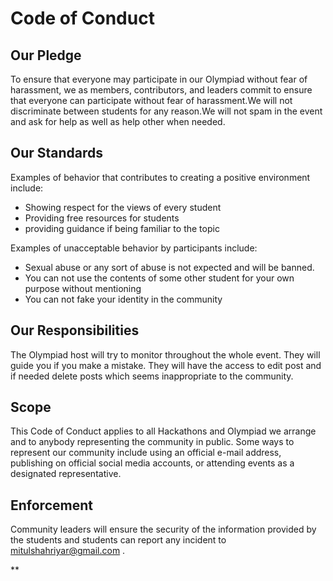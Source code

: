 # Code of Conduct 

## Our Pledge

To ensure that everyone may participate in our Olympiad without fear of harassment, we as members, contributors, and leaders commit to ensure that everyone can participate without fear of harassment.We will not discriminate between students for any reason.We will not spam in the event and ask for help as well as help other when needed.

## Our Standards

Examples of behavior that contributes to creating a positive environment
include:

* Showing respect for the views of every student 
* Providing free resources for students 
* providing guidance if being familiar to the topic


Examples of unacceptable behavior by participants include:

* Sexual abuse or any sort of abuse is not expected and will be banned.
* You can not use the contents of some other student for your own purpose without mentioning 
* You can not fake your identity in the community



## Our Responsibilities


The Olympiad host will try to monitor throughout the whole event. They will guide you if you make a mistake. They will have the access to edit post and if needed delete posts which seems inappropriate to the community. 



## Scope

This Code of Conduct applies to all Hackathons and Olympiad  we arrange and to anybody representing the community in public. Some ways to represent our community include using an official e-mail address, publishing on official social media accounts, or attending events as a designated representative.


## Enforcement

Community leaders will ensure the security of the information provided by the students and students can report any incident to mitulshahriyar@gmail.com . 



**



